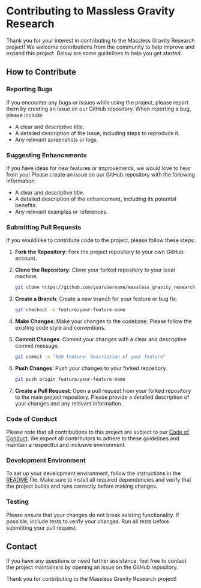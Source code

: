 
# Contributing to Massless Gravity Research

Thank you for your interest in contributing to the Massless Gravity Research project! We welcome contributions from the community to help improve and expand this project. Below are some guidelines to help you get started.

## How to Contribute

### Reporting Bugs

If you encounter any bugs or issues while using the project, please report them by creating an issue on our GitHub repository. When reporting a bug, please include:

- A clear and descriptive title.
- A detailed description of the issue, including steps to reproduce it.
- Any relevant screenshots or logs.

### Suggesting Enhancements

If you have ideas for new features or improvements, we would love to hear from you! Please create an issue on our GitHub repository with the following information:

- A clear and descriptive title.
- A detailed description of the enhancement, including its potential benefits.
- Any relevant examples or references.

### Submitting Pull Requests

If you would like to contribute code to the project, please follow these steps:

1. **Fork the Repository**: Fork the project repository to your own GitHub account.

2. **Clone the Repository**: Clone your forked repository to your local machine.
   ```sh
   git clone https://github.com/yourusername/massless_gravity_research.git
   ```

3. **Create a Branch**: Create a new branch for your feature or bug fix.
   ```sh
   git checkout -b feature/your-feature-name
   ```

4. **Make Changes**: Make your changes to the codebase. Please follow the existing code style and conventions.

5. **Commit Changes**: Commit your changes with a clear and descriptive commit message.
   ```sh
   git commit -m "Add feature: Description of your feature"
   ```

6. **Push Changes**: Push your changes to your forked repository.
   ```sh
   git push origin feature/your-feature-name
   ```

7. **Create a Pull Request**: Open a pull request from your forked repository to the main project repository. Please provide a detailed description of your changes and any relevant information.

### Code of Conduct

Please note that all contributions to this project are subject to our [Code of Conduct](code_of_conduct.md). We expect all contributors to adhere to these guidelines and maintain a respectful and inclusive environment.

### Development Environment

To set up your development environment, follow the instructions in the [README](README.md) file. Make sure to install all required dependencies and verify that the project builds and runs correctly before making changes.

### Testing

Please ensure that your changes do not break existing functionality. If possible, include tests to verify your changes. Run all tests before submitting your pull request.

## Contact

If you have any questions or need further assistance, feel free to contact the project maintainers by opening an issue on the GitHub repository.

Thank you for contributing to the Massless Gravity Research project!
